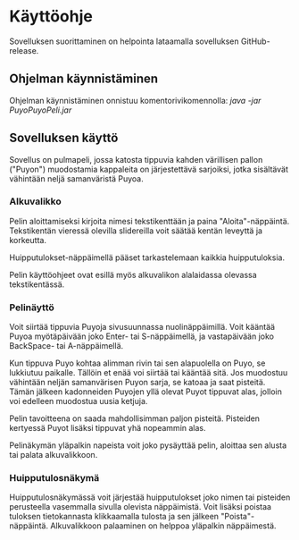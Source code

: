 # Käyttöohje

Sovelluksen suorittaminen on helpointa lataamalla sovelluksen 
GitHub-release.

## Ohjelman käynnistäminen

Ohjelman käynnistäminen onnistuu komentorivikomennolla: 
*java -jar PuyoPuyoPeli.jar*

## Sovelluksen käyttö

Sovellus on pulmapeli, jossa katosta tippuvia kahden värillisen pallon 
("Puyon") muodostamia kappaleita on järjestettävä sarjoiksi, jotka 
sisältävät vähintään neljä samanväristä Puyoa.


### Alkuvalikko
Pelin aloittamiseksi kirjoita nimesi tekstikenttään ja paina 
"Aloita"-näppäintä. Tekstikentän vieressä olevilla slidereilla voit 
säätää kentän leveyttä ja korkeutta. 

Huipputulokset-näppäimellä pääset tarkastelemaan kaikkia huipputuloksia.

Pelin käyttöohjeet ovat esillä myös alkuvalikon alalaidassa olevassa 
tekstikentässä.

### Pelinäyttö
Voit siirtää tippuvia Puyoja sivusuunnassa nuolinäppäimillä. Voit 
kääntää Puyoa myötäpäivään joko Enter- tai S-näppäimellä, ja 
vastapäivään joko BackSpace- tai A-näppäimellä.

Kun tippuva Puyo kohtaa alimman rivin tai sen alapuolella on Puyo, se 
lukkiutuu paikalle. Tällöin et enää voi siirtää tai kääntää sitä. Jos 
muodostuu vähintään neljän samanvärisen Puyon sarja, se katoaa ja saat 
pisteitä. Tämän jälkeen kadonneiden Puyojen yllä olevat Puyot tippuvat 
alas, jolloin voi edelleen muodostua uusia ketjuja.

Pelin tavoitteena on saada mahdollisimman paljon pisteitä. Pisteiden 
kertyessä Puyot lisäksi tippuvat yhä nopeammin alas.

Pelinäkymän yläpalkin napeista voit joko pysäyttää pelin, aloittaa sen 
alusta tai palata alkuvalikkoon.

### Huipputulosnäkymä
Huipputulosnäkymässä voit järjestää huipputulokset joko nimen tai 
pisteiden perusteella vasemmalla sivulla olevista näppäimistä. Voit 
lisäksi poistaa tuloksen tietokannasta klikkaamalla tulosta ja sen 
jälkeen "Poista"-näppäintä. Alkuvalikkoon palaaminen on helppoa 
yläpalkin näppäimestä.
